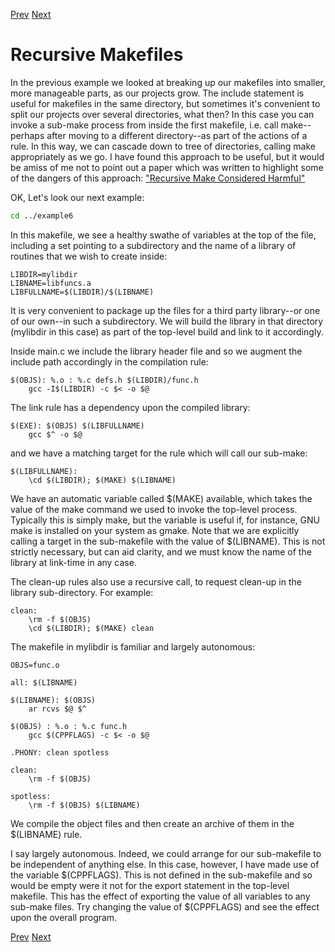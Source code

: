 [Prev](includes.md) [Next](other.md)

# Recursive Makefiles

In the previous example we looked at breaking up our makefiles into smaller,
more manageable parts, as our projects grow. The include statement is useful
for makefiles in the same directory, but sometimes it's convenient to split our
projects over several directories, what then? In this case you can invoke a
sub-make process from inside the first makefile, i.e. call make--perhaps after
moving to a different directory--as part of the actions of a rule. In this way,
we can cascade down to tree of directories, calling make appropriately as we
go. I have found this approach to be useful, but it would be amiss of me not to
point out a paper which was written to highlight some of the dangers of this
approach: ["Recursive Make Considered Harmful"](http://aegis.sourceforge.net/auug97.pdf)

OK, Let's look our next example:

```bash
cd ../example6
```

In this makefile, we see a healthy swathe of variables at the top of the file,
including a set pointing to a subdirectory and the name of a library of
routines that we wish to create inside:

```make
LIBDIR=mylibdir
LIBNAME=libfuncs.a
LIBFULLNAME=$(LIBDIR)/$(LIBNAME)
```

It is very convenient to package up the files for a third party library--or one
of our own--in such a subdirectory. We will build the library in that directory
(mylibdir in this case) as part of the top-level build and link to it
accordingly.

Inside main.c we include the library header file and so we augment the include
path accordingly in the compilation rule:

```make
$(OBJS): %.o : %.c defs.h $(LIBDIR)/func.h
	gcc -I$(LIBDIR) -c $< -o $@
```

The link rule has a dependency upon the compiled library:

```make
$(EXE): $(OBJS) $(LIBFULLNAME)
	gcc $^ -o $@
```

and we have a matching target for the rule which will call our sub-make:

```make
$(LIBFULLNAME):
	\cd $(LIBDIR); $(MAKE) $(LIBNAME)
```

We have an automatic variable called $(MAKE) available, which takes the value
of the make command we used to invoke the top-level process. Typically this is
simply make, but the variable is useful if, for instance, GNU make is installed
on your system as gmake. Note that we are explicitly calling a target in the
sub-makefile with the value of $(LIBNAME). This is not strictly necessary, but
can aid clarity, and we must know the name of the library at link-time in any
case.

The clean-up rules also use a recursive call, to request clean-up in the
library sub-directory. For example:

```make
clean:
	\rm -f $(OBJS)
	\cd $(LIBDIR); $(MAKE) clean
```
The makefile in mylibdir is familiar and largely autonomous:

```make
OBJS=func.o

all: $(LIBNAME)

$(LIBNAME): $(OBJS)
	ar rcvs $@ $^

$(OBJS) : %.o : %.c func.h
	gcc $(CPPFLAGS) -c $< -o $@

.PHONY: clean spotless

clean:
	\rm -f $(OBJS)

spotless:
	\rm -f $(OBJS) $(LIBNAME)
```

We compile the object files and then create an archive of them in the
$(LIBNAME) rule.

I say largely autonomous. Indeed, we could arrange for our sub-makefile to be
independent of anything else. In this case, however, I have made use of the
variable $(CPPFLAGS). This is not defined in the sub-makefile and so would be
empty were it not for the export statement in the top-level makefile. This has
the effect of exporting the value of all variables to any sub-make files. Try
changing the value of $(CPPFLAGS) and see the effect upon the overall program.


[Prev](includes.md) [Next](other.md)
